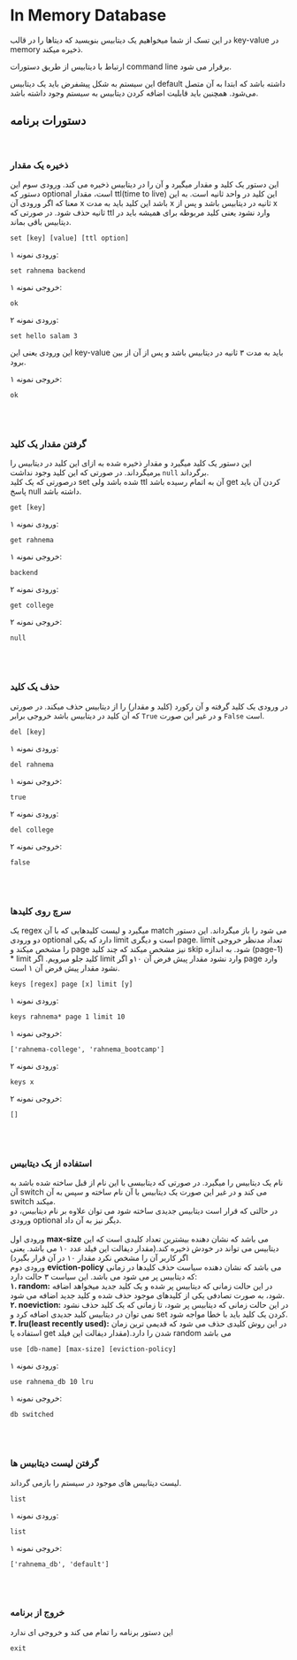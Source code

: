 # In Memory Database

در این تسک از شما میخواهیم یک دیتابیس بنویسید که دیتاها را در قالب key-value در memory ذخیره میکند.

ارتباط با دیتابیس از طریق دستورات command line برقرار می شود.

این سیستم به شکل پیشفرض باید یک دیتابیس default داشته باشد که ابتدا به آن متصل می‌شود. همچنین باید قابلیت اضافه کردن دیتابیس به سیستم وجود داشته باشد.

## دستورات برنامه

</br>

### ذخیره یک مقدار

این دستور یک کلید و مقدار میگیرد و آن را در دیتابیس ذخیره می کند. ورودی سوم این دستور که optional است،
مقدار ttl(time to live) این کلید در واحد ثانیه است. به این معنا که اگر ورودی آن x باشد این کلید باید به مدت x ثانیه در دیتابیس باشد و پس از x ثانیه حذف شود. در صورتی که ttl وارد نشود یعنی کلید مربوطه برای همیشه باید در دیتابیس باقی بماند.

```
set [key] [value] [ttl option]
```

ورودی نمونه ۱:

```
set rahnema backend
```

خروجی نمونه ۱:

```
ok
```

ورودی نمونه ۲:

```
set hello salam 3
```

این ورودی یعنی این key-value باید به مدت ۳ ثانیه در دیتابیس باشد و پس از آن از بین برود.

خروجی نمونه ۱:

```
ok
```

<br></br>

### گرفتن مقدار یک کلید

این دستور یک کلید میگیرد و مقدار ذخیره شده به ازای این کلید در دیتابیس را ‍برمیگرداند. در صورتی که این کلید وجود نداشت ‍`null` برگرداند.‍<br>درصورتی که یک کلید set شده باشد ولی ttl آن به اتمام رسیده باشد get کردن آن باید پاسخ null داشته باشد.

```
get [key]
```

ورودی نمونه ۱:

```
get rahnema
```

خروجی نمونه ۱:

```
backend
```

ورودی نمونه ۲:

```
get college
```

خروجی نمونه ۲:

```
null
```

<br></br>

### حذف یک کلید

در ورودی یک کلید گرفته و آن رکورد (کلید و مقدار) را از دیتابیس حذف میکند.
در صورتی که آن کلید در دیتابیس باشد خروجی برابر ‍`True` و در غیر این صورت `False` است.

```
del [key]
```

ورودی نمونه ۱:

```
del rahnema
```

خروجی نمونه ۱:

```
true
```

ورودی نمونه ۲:

```
del college
```

خروجی نمونه ۲:

```
false
```

<br></br>

### سرچ روی کلیدها

یک regex میگیرد و لیست کلیدهایی که با آن match می شود را باز میگرداند.
این دستور دو ورودی optional دارد که یکی limit است و دیگری page.
limit تعداد مدنظر خروجی را مشخص میکند و page نیز مشخص میکند که چند کلید skip شود.
به اندازه (page-1) \* limit کلید جلو میرویم.
اگر limit وارد نشود مقدار پیش فرض آن ۱۰و اگر page وارد نشود مقدار پیش فرض آن ۱ است.

```
keys [regex] page [x] limit [y]
```

ورودی نمونه ۱:

```
keys rahnema* page 1 limit 10
```

خروجی نمونه ۱:

```
['rahnema-college', 'rahnema_bootcamp']
```

ورودی نمونه ۲:

```
keys x
```

خروجی نمونه ۲:

```
[]
```

<br></br>

### استفاده از یک دیتابیس

نام یک دیتابیس را میگیرد. در صورتی که دیتابیسی با این نام از قبل ساخته شده باشد به آن switch می کند و در غیر این صورت یک دیتابیس با آن نام ساخته و سپس به آن switch میکند.
<br>در حالتی که قرار است دیتابیس جدیدی ساخته شود می توان علاوه بر نام دیتابیس، دو ورودی optional دیگر نیز به آن داد. <br><br>ورودی اول **max-size** می باشد که نشان دهنده بیشترین تعداد کلیدی است که این دیتابیس می تواند در خودش ذخیره کند.(مقدار دیفالت این فیلد عدد ۱۰ می باشد. یعنی اگر کاربر آن را مشخص نکرد مقدار ۱۰ در آن قرار بگیرد) <br>ورودی دوم **eviction-policy** می باشد که نشان دهنده سیاست حذف کلیدها در زمانی که دیتابیس پر می شود می باشد. این سیاست ۳ حالت دارد:
<br>**۱. random:** در این حالت زمانی که دیتابیس پر شده و یک کلید جدید میخواهد اضافه شود، به صورت تصادفی یکی از کلیدهای موجود حذف شده و کلید جدید اضافه می شود.<br>**۲. noeviction:** در این حالت زمانی که دیتابیس پر شود، تا زمانی که یک کلید حذف نشود نمی توان در دیتابیس کلید جدیدی اضافه کرد و set کردن یک کلید باید با خطا مواجه شود.<br>**۳. lru(least recently used):** در این روش کلیدی حذف می شود که قدیمی ترین زمان استفاده یا get شدن را دارد.(مقدار دیفالت این فیلد random می باشد

```
use [db-name] [max-size] [eviction-policy]
```

ورودی نمونه ۱:

```
use rahnema_db 10 lru
```

خروجی نمونه ۱:

```
db switched
```

<br></br>

### گرفتن لیست دیتابیس ها

لیست دیتابیس های موجود در سیستم را بازمی گرداند.

```
list
```

ورودی نمونه ۱:

```
list
```

خروجی نمونه ۱:

```
['rahnema_db', 'default']
```

<br></br>

### خروج از برنامه

این دستور برنامه را تمام می کند و خروجی ای ندارد

```
exit
```
